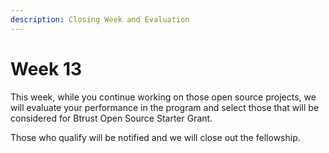 ```yaml
---
description: Closing Week and Evaluation
---
```


# Week 13

This week, while you continue working on those open source projects, we will evaluate your performance in the program and select those that will be considered for Btrust Open Source Starter Grant.&#x20;

Those who qualify will be notified and we will close out the fellowship.
